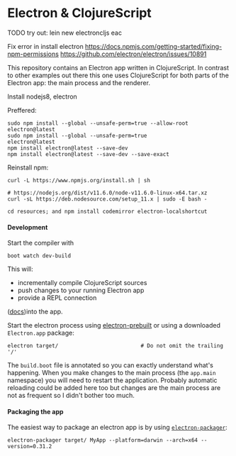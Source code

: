 # Electron & ClojureScript

TODO try out: lein new electroncljs eac

Fix error in install electron
https://docs.npmjs.com/getting-started/fixing-npm-permissions
https://github.com/electron/electron/issues/10891

This repository contains an Electron app written in ClojureScript. In
contrast to other examples out there this one uses ClojureScript for
both parts of the Electron app: the main process and the renderer.

Install nodejs8, electron

Preffered:
```
sudo npm install --global --unsafe-perm=true --allow-root electron@latest
sudo npm install --global --unsafe-perm=true              electron@latest
npm install electron@latest --save-dev
npm install electron@latest --save-dev --save-exact
```

Reinstall npm:
```
curl -L https://www.npmjs.org/install.sh | sh
```

```
# https://nodejs.org/dist/v11.6.0/node-v11.6.0-linux-x64.tar.xz
curl -sL https://deb.nodesource.com/setup_11.x | sudo -E bash -
```
```
cd resources; and npm install codemirror electron-localshortcut
```

#### Development

Start the compiler with
```
boot watch dev-build
```
This will:
* incrementally compile ClojureScript sources
* push changes to your running Electron app
* provide a REPL connection

([docs](https://github.com/adzerk-oss/boot-cljs-repl))into the app.

Start the electron process using
[electron-prebuilt](https://github.com/mafintosh/electron-prebuilt) or
using a downloaded `Electron.app` package:

```
electron target/                          # Do not omit the trailing '/'
```

The `build.boot` file is annotated so you can exactly understand
what's happening. When you make changes to the main process (the
`app.main` namespace) you will need to restart the
application. Probably automatic reloading could be added here too but
changes are the main process are not as frequent so I didn't bother
too much.

#### Packaging the app

The easiest way to package an electron app is by using
[`electron-packager`](https://github.com/maxogden/electron-packager):

```
electron-packager target/ MyApp --platform=darwin --arch=x64 --version=0.31.2
```
